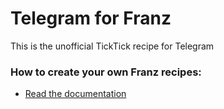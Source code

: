 # Telegram for Franz
This is the unofficial TickTick recipe for Telegram

### How to create your own Franz recipes:
* [Read the documentation](https://github.com/meetfranz/plugins)
